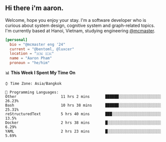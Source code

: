 <h2><b>Hi there i'm aaron. </b></h2>

Welcome, hope you enjoy your stay. I'm a software developer who is curious about system design, cognitive system and graph-related topics. I'm currently based at Hanoi, Vietnam, studying engineering [@mcmaster](https://www.mcmaster.ca/).

```toml
[personal]
  bio = "@mcmaster eng '24"
  current = "@bentoml, @luxcer"
  location = "🇻🇳 🇨🇦"
  name = "Aaron Pham"
  pronoun = "he/him"
```
<!--<img src="https://github-readme-stats.vercel.app/api?username=aarnphm&show_icons=true&count_private=true&theme=dark" height="170"/>-->
<!--<img src="https://github-readme-stats.vercel.app/api/top-langs/?username=aarnphm&layout=compact&hide=css&theme=dark" height="170" />-->

<!--START_SECTION:waka-->
📊 **This Week I Spent My Time On** 

```text
⌚︎ Time Zone: Asia/Bangkok

💬 Programming Languages: 
Other                    11 hrs 2 mins       ██████░░░░░░░░░░░░░░░░░░░   26.23% 
Bash                     10 hrs 38 mins      ██████░░░░░░░░░░░░░░░░░░░   25.31% 
reStructuredText         5 hrs 40 mins       ███░░░░░░░░░░░░░░░░░░░░░░   13.5% 
Docker                   2 hrs 38 mins       █░░░░░░░░░░░░░░░░░░░░░░░░   6.29% 
YAML                     2 hrs 23 mins       █░░░░░░░░░░░░░░░░░░░░░░░░   5.69%

```


<!--END_SECTION:waka-->
